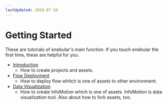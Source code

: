 ```yaml
---
lastUpdated: 2018-07-10
---
```


# Getting Started 

These are tutorials of enebular's main function.
If you touch enebular the first time, these are helpful for you. 

- [Introduction](./Introduction.md)
  - How to create projects and assets.
- [Flow Deployment](./FlowDeployment.md)
  - How to deploy flow whitch is one of assets to other environment.
- [Data Visualization](./DataVisualization.md)
  - How to create InfoMotion which is one of assets. InfoMotion is data visualization tool. Also about how to fork assets, too.
